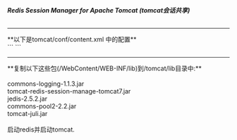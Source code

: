 
 **_Redis Session Manager for Apache Tomcat (tomcat会话共享)_**
<br/>
<br/>
<hr/>
**以下是tomcat/conf/content.xml 中的配置**
<br/>
```
<Valve className="com.orangefunction.tomcat.redissessions.RedisSessionHandlerValve" />        
	<Manager className="com.orangefunction.tomcat.redissessions.RedisSessionManager" 
		host="localhost" 
		port="6379" 
		password="1234"
		database="0" 
		maxInactiveInterval="60"/>
```
<br/>
<hr/>
**复制以下这些包(/WebContent/WEB-INF/lib)到/tomcat/lib目录中:**
<br/><br/>
commons-logging-1.1.3.jar<br/>
tomcat-redis-session-manage-tomcat7.jar<br/>
jedis-2.5.2.jar<br/>
commons-pool2-2.2.jar<br/>
tomcat-juli.jar<br/>
<br/>
启动redis并启动tomcat.<br/>